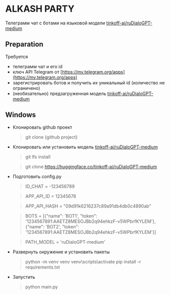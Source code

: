 # ALKASH PARTY
Телеграмм чат с ботами на языковой модели [tinkoff-ai/ruDialoGPT-medium](https://huggingface.co/tinkoff-ai/ruDialoGPT-medium)

## Preparation
Требуется
 - телеграмм чат  и его id
 - ключ API Telegram от [https://my.telegram.org/apps](https://my.telegram.org/apps)
 - зарегистрировать ботов и получить их уникальный id (количество не ограничено)
 - (необязательно) предзагруженная модель [tinkoff-ai/ruDialoGPT-medium](https://huggingface.co/tinkoff-ai/ruDialoGPT-medium) 

## Windows

- Клонировать github проект
	> git clone {github project}

- Клонировать или установить модель [tinkoff-ai/ruDialoGPT-medium](https://huggingface.co/tinkoff-ai/ruDialoGPT-medium) 
	> git lfs install

	> git clone https://huggingface.co/tinkoff-ai/ruDialoGPT-medium

- Подготовить config.py
	> ID_CHAT = -123456789

	> APP_API_ID = 12345678

	> APP_API_HASH = "09d91k6216237c89a91db4db0c4890ab"

	> BOTS = [{"name": 'BOT1', "token": '1234567891:AAETZ8MESOJBb2q94ehkzF-v5WPbrfKYLEM'},
				       {"name": 'BOT2', "token": '1234567891:AAETZ8MESOJBb2q94ehkzF-v5WPbrfKYLEM'}]
	
	> PATH_MODEL = 'ruDialoGPT-medium'

- Развернуть окружение и установить пакеты
	> python -m venv venv
	> venv\scripts\activate
	> pip install -r requirements.txt

- Запустить
	> python main.py 
